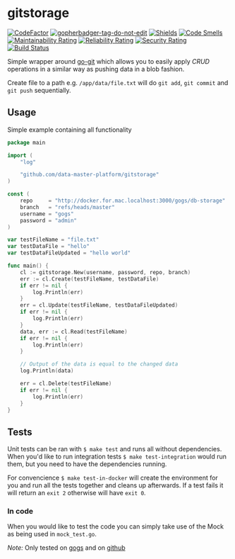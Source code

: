 # gitstorage

[![CodeFactor](https://www.codefactor.io/repository/github/data-master-platform/go-gitstorage/badge)](https://www.codefactor.io/repository/github/data-master-platform/go-gitstorage) <a href='https://github.com/jpoles1/gopherbadger' target='_blank'>![gopherbadger-tag-do-not-edit](https://img.shields.io/badge/Go%20Coverage-87%25-brightgreen.svg?longCache=true&style=flat)</a>
[![Shields](https://img.shields.io/github/go-mod/go-version/data-master-platform/go-gitstorage)](https://img.shields.io/github/go-mod/go-version/data-master-platform/go-gitstorage) [![Code Smells](https://sonarcloud.io/api/project_badges/measure?project=data-master-platform_go-gitstorage&metric=code_smells)](https://sonarcloud.io/dashboard?id=data-master-platform_go-gitstorage)
[![Maintainability Rating](https://sonarcloud.io/api/project_badges/measure?project=data-master-platform_go-gitstorage&metric=sqale_rating)](https://sonarcloud.io/dashboard?id=data-master-platform_go-gitstorage)
[![Reliability Rating](https://sonarcloud.io/api/project_badges/measure?project=data-master-platform_go-gitstorage&metric=reliability_rating)](https://sonarcloud.io/dashboard?id=data-master-platform_go-gitstorage)
[![Security Rating](https://sonarcloud.io/api/project_badges/measure?project=data-master-platform_go-gitstorage&metric=security_rating)](https://sonarcloud.io/dashboard?id=data-master-platform_go-gitstorage)
[![Build Status](https://travis-ci.com/data-master-platform/go-gitstorage.svg?branch=main)](https://travis-ci.com/data-master-platform/go-gitstorage)

Simple wrapper around [go-git](https://github.com/go-git/go-git) which allows you to easily apply _CRUD_ operations in a similar way as pushing data in a blob fashion.

Create file to a path e.g. `/app/data/file.txt` will do `git add`, `git commit` and `git push` sequentially.


## Usage

Simple example containing all functionality

```go
package main

import (
	"log"

	"github.com/data-master-platform/gitstorage"
)

const (
	repo     = "http://docker.for.mac.localhost:3000/gogs/db-storage"
	branch   = "refs/heads/master"
	username = "gogs"
	password = "admin"
)

var testFileName = "file.txt"
var testDataFile = "hello"
var testDataFileUpdated = "hello world"

func main() {
	cl := gitstorage.New(username, password, repo, branch)
	err := cl.Create(testFileName, testDataFile)
	if err != nil {
		log.Println(err)
	}
	err = cl.Update(testFileName, testDataFileUpdated)
	if err != nil {
		log.Println(err)
	}
	data, err := cl.Read(testFileName)
	if err != nil {
		log.Println(err)
	}

	// Output of the data is equal to the changed data
	log.Println(data)

	err = cl.Delete(testFileName)
	if err != nil {
		log.Println(err)
	}
}
```

## Tests

Unit tests can be ran with `$ make test` and runs all without dependencies. When you'd like to run integration tests `$ make test-integration` would run them, but you need to have the dependencies running.

For convencience `$ make test-in-docker` will create the environment for you and run all the tests together and cleans up afterwards. If a test fails it will return an `exit 2` otherwise will have `exit 0`.

### In code

When you would like to test the code you can simply take use of the Mock as being used in `mock_test.go`.


*Note:*
Only tested on [gogs](https://github.com/gogs/gogs) and on [github](https://github.com)